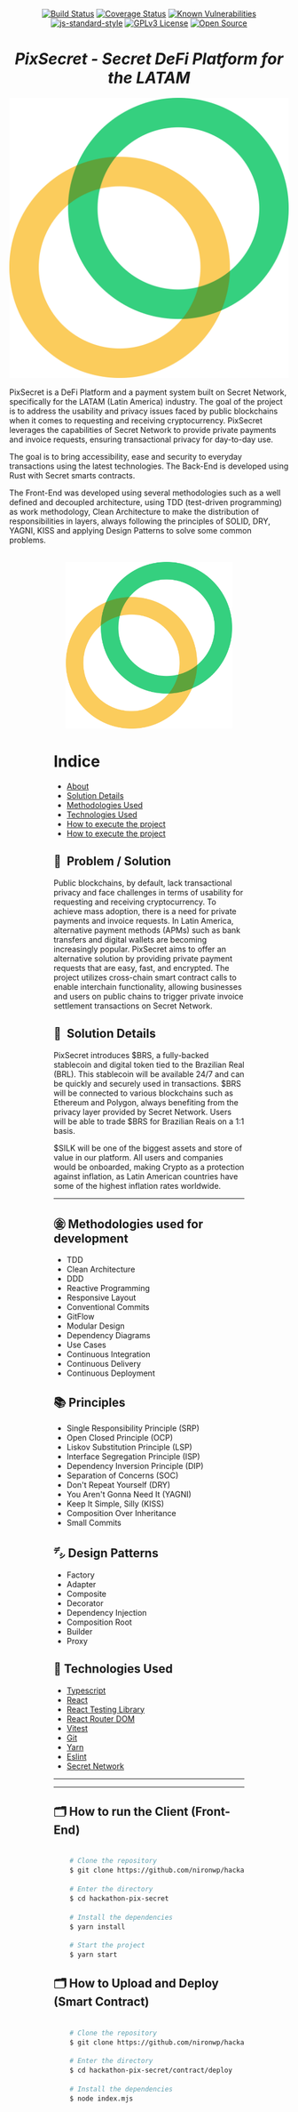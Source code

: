 <div align="center">

[![Build Status](https://travis-ci.org/rmanguinho/clean-react.svg?branch=master)](https://travis-ci.org/rmanguinho/clean-react)
[![Coverage Status](https://coveralls.io/repos/github/rmanguinho/clean-react/badge.svg?branch=master)](https://coveralls.io/github/rmanguinho/clean-react?branch=master)
[![Known Vulnerabilities](https://snyk.io/test/github/rmanguinho/clean-react/badge.svg)](https://snyk.io/test/github/rmanguinho/clean-react)
[![js-standard-style](https://img.shields.io/badge/code%20style-standard-brightgreen.svg)](http://standardjs.com)
[![GPLv3 License](https://img.shields.io/badge/License-GPL%20v3-yellow.svg)](https://opensource.org/licenses/)
[![Open Source](https://badges.frapsoft.com/os/v1/open-source.svg?v=103)](https://opensource.org/)
</div>


<div align='center'>

# *PixSecret - Secret DeFi Platform for the LATAM*
</div>



[![alt text](./public/celo.png "logo")](./public/logo.png)

PixSecret is a DeFi Platform and a payment system built on Secret Network, specifically for the LATAM (Latin America) industry. The goal of the project is to address the usability and privacy issues faced by public blockchains when it comes to requesting and receiving cryptocurrency. PixSecret leverages the capabilities of Secret Network to provide private payments and invoice requests, ensuring transactional privacy for day-to-day use.

The goal is to bring accessibility, ease and security to everyday transactions using the latest technologies. The Back-End is developed using Rust with Secret smarts contracts.

The Front-End was developed using several methodologies such as a well defined and decoupled architecture, using TDD (test-driven programming) as work methodology, Clean Architecture to make the distribution of responsibilities in layers, always following the principles of SOLID, DRY, YAGNI, KISS and applying Design Patterns to solve some common problems.
<br /><br />

<div align="center" style="width: 100%; display: block;">

 <img src="./public/celo.png" width="300px" heigth="300px" />
</div>



</div>


<div style="padding: 0 5rem;">


# Indice

- [About](#ProblemSolution)
- [Solution Details](#SolutionDetails)
- [Methodologies Used](#MethodologiesUsed)
- [Technologies Used](#TechnologiesUsed)
- [How to execute the project](#Execute)
- [How to execute the project](#Execute)

<div id="ProblemSolution">

## 🔖&nbsp; Problem / Solution
</div>


Public blockchains, by default, lack transactional privacy and face challenges in terms of usability for requesting and receiving cryptocurrency. To achieve mass adoption, there is a need for private payments and invoice requests. In Latin America, alternative payment methods (APMs) such as bank transfers and digital wallets are becoming increasingly popular. PixSecret aims to offer an alternative solution by providing private payment requests that are easy, fast, and encrypted. The project utilizes cross-chain smart contract calls to enable interchain functionality, allowing businesses and users on public chains to trigger private invoice settlement transactions on Secret Network.

<div id="SolutionDetails">

## 🔖&nbsp; Solution Details
</div>

PixSecret introduces $BRS, a fully-backed stablecoin and digital token tied to the Brazilian Real (BRL). This stablecoin will be available 24/7 and can be quickly and securely used in transactions. $BRS will be connected to various blockchains such as Ethereum and Polygon, always benefiting from the privacy layer provided by Secret Network. Users will be able to trade $BRS for Brazilian Reais on a 1:1 basis.

$SILK will be one of the biggest assets and store of value in our platform. All users and companies would be onboarded, making Crypto as a protection against inflation, as Latin American countries have some of the highest inflation rates worldwide.

---

<div id="MethodologiesUsed">

 ## ㊎ Methodologies used for development
</div>


* TDD
* Clean Architecture
* DDD
* Reactive Programming
* Responsive Layout
* Conventional Commits
* GitFlow
* Modular Design
* Dependency Diagrams
* Use Cases
* Continuous Integration
* Continuous Delivery
* Continuous Deployment

## 📚 Principles

* Single Responsibility Principle (SRP)
* Open Closed Principle (OCP)
* Liskov Substitution Principle (LSP)
* Interface Segregation Principle (ISP)
* Dependency Inversion Principle (DIP)
* Separation of Concerns (SOC)
* Don't Repeat Yourself (DRY)
* You Aren't Gonna Need It (YAGNI)
* Keep It Simple, Silly (KISS)
* Composition Over Inheritance
* Small Commits

## ㌥ Design Patterns

* Factory
* Adapter
* Composite
* Decorator
* Dependency Injection
* Composition Root
* Builder
* Proxy

<div id="TechnologiesUsed">

## 🚀 Technologies Used
</div>


* [Typescript](https://www.typescriptlang.org/)
* [React](https://www.typescriptlang.org/)
* [React Testing Library](https://www.typescriptlang.org/)
* [React Router DOM](https://reactrouter.com/en/main)
* [Vitest](https://vitest.dev/)
* [Git](https://git-scm.com/)
* [Yarn](https://yarnpkg.com/)
* [Eslint](https://eslint.org/)
* [Secret Network](https://scrt.network)
  
---
---

<div id="Execute">

## 🗂 How to run the Client (Front-End)
</div>

```bash

    # Clone the repository
    $ git clone https://github.com/nironwp/hackathon-pix-secret.git

    # Enter the directory
    $ cd hackathon-pix-secret

    # Install the dependencies
    $ yarn install

    # Start the project
    $ yarn start
```

## 🗂 How to Upload and Deploy (Smart Contract)

```bash

    # Clone the repository
    $ git clone https://github.com/nironwp/hackathon-pix-secret.git

    # Enter the directory
    $ cd hackathon-pix-secret/contract/deploy

    # Install the dependencies
    $ node index.mjs
```


</div>